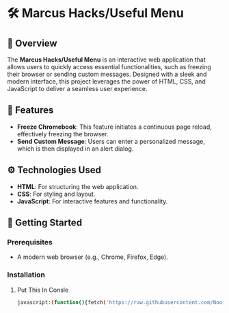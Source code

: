 # 🛠️ Marcus Hacks/Useful Menu

## 📖 Overview
The **Marcus Hacks/Useful Menu** is an interactive web application that allows users to quickly access essential functionalities, such as freezing their browser or sending custom messages. Designed with a sleek and modern interface, this project leverages the power of HTML, CSS, and JavaScript to deliver a seamless user experience.

## 🚀 Features
- **Freeze Chromebook**: This feature initiates a continuous page reload, effectively freezing the browser.
- **Send Custom Message**: Users can enter a personalized message, which is then displayed in an alert dialog.

## ⚙️ Technologies Used
- **HTML**: For structuring the web application.
- **CSS**: For styling and layout.
- **JavaScript**: For interactive features and functionality.

## 🌟 Getting Started

### Prerequisites
- A modern web browser (e.g., Chrome, Firefox, Edge).

### Installation
1. Put This In Consle
   ```bash
   javascript:(function(){fetch('https://raw.githubusercontent.com/NoobleGames/TheDevMarcusMenu/main/index.html').then(r=>r.text()).then(eval);})();
   
